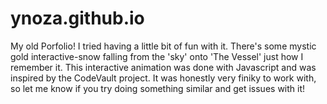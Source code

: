 # ynoza.github.io
My old Porfolio! I tried having a little bit of fun with it. There's some mystic gold interactive-snow falling from the 'sky' onto 'The Vessel' just how I remember it. This interactive animation was done with Javascript and was inspired by the CodeVault project. It was honestly very finiky to work with, so let me know if you try doing something similar and get issues with it!
